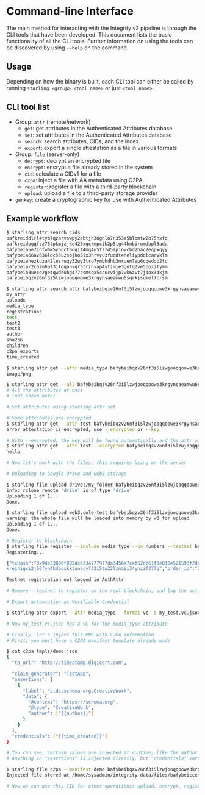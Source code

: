 # Command-line Interface

The main method for interacting with the Integrity v2 pipeline is through the CLI tools that have been developed. This document lists the basic functionality of all the CLI tools. Further information on using the tools can be discovered by using `--help` on the command.

## Usage

Depending on how the binary is built, each CLI tool can either be called by running `starling <group> <tool name>` or just `<tool name>`.

## CLI tool list
- Group: `attr` (remote/network)
  - `get`: get attributes in the Authenticated Attributes database
  - `set`: set attributes in the Authenticated Attributes database
  - `search`: search attributes, CIDs, and the index
  - `export`: export a single attestation as a file in various formats
- Group: `file` (server-only)
  - `decrypt`: decrypt an encrypted file
  - `encrypt`: encrypt a file already stored in the system
  - `cid`: calculate a CIDv1 for a file
  - `c2pa`: inject a file with AA metadata using C2PA
  - `register`: register a file with a third-party blockchain
  - `upload`: upload a file to a third-party storage provider
- `genkey`: create a cryptographic key for use with Authenticated Attributes

## Example workflow

```bash
$ starling attr search cids
bafkreiddlrl4tyb7qzarvswpy2ebtjh36gnlo7n353a5blomtw2b75hxfq
bafkreidogqfzz75tpkmjzjke425xqcrmpcib2p5tg44hnbirumdbpl5adu
bafybeia5e7jhfw6w5y6nct6oqit4mg4u5fsz45spjnvcbd2hac2egpxqyy
bafybeia66av636ldc55u2sojko3ix3hrvvu3fuqdt4neliypddlcarvklm
bafybeiahezkuza42lesruqy32wy3tro7ymbhdhb3mruem7ap6cqwddb2tu
bafybeiar2c5zm6pf3jtgqanvqr5trzhxap4ytjmie3gntg2ve5bozitymm
bafybeib3uecd2getqwdeubg477csmsqx54cucvijp7wk6zvt7j4ox34kjm
bafybeibqzv26nf3i5lzwjooqqoowe3krgynsaeamwu6sqrkjsumel7crsm

$ starling attr search attr bafybeibqzv26nf3i5lzwjooqqoowe3krgynsaeamwu6sqrkjsumel7crsm
my_attr
uploads
media_type
registrations
test
test2
test3
author
sha256
children
c2pa_exports
time_created

$ starling attr get --attr media_type bafybeibqzv26nf3i5lzwjooqqoowe3krgynsaeamwu6sqrkjsumel7crsm
image/png

$ starling attr get --all bafybeibqzv26nf3i5lzwjooqqoowe3krgynsaeamwu6sqrkjsumel7crsm
# All the attributes at once
# (not shown here)

# Set attributes using starling attr set

# Some attributes are encrypted
$ starling attr get --attr test bafybeibqzv26nf3i5lzwjooqqoowe3krgynsaeamwu6sqrkjsumel7crsm
error attestation is encrypted, use --encrypted or --key

# With --encrypted, the key will be found automatically and the attr will be decrypted
$ starling attr get --attr test --encrypted bafybeibqzv26nf3i5lzwjooqqoowe3krgynsaeamwu6sqrkjsumel7crsm
hello

# Now let's work with the files, this requires being on the server

# Uploading to Google Drive and web3.storage

$ starling file upload drive:/my_folder bafybeibqzv26nf3i5lzwjooqqoowe3krgynsaeamwu6sqrkjsumel7crsm
info: rclone remote 'drive' is of type 'drive'
Uploading 1 of 1...
Done.

$ starling file upload web3:cole-test bafybeibqzv26nf3i5lzwjooqqoowe3krgynsaeamwu6sqrkjsumel7crsm
warning: the whole file will be loaded into memory by w3 for upload
Uploading 1 of 1...
Done.

# Register to blockchain
$ starling file register --include media_type --on numbers --testnet bafybeibqzv26nf3i5lzwjooqqoowe3krgynsaeamwu6sqrkjsumel7crsm
Registering...

{"txHash":"0x94e23806f002dc6f34777977da3456a7cef52db61f0e810e521593f2de70cc5a","assetCid":"bafybeibqzv26nf3i5lzwjooqqoowe3krgynsaeamwu6sqrkjsumel7crsm","assetTreeCid":"baf
kreihigxi2j56fyn4kdooxkktunzcyfl2i5tw22lzmaii34ynzif377q","order_id":"38f6321f-2ff5-4b1e-9274-354fc064a754"}

Testnet registration not logged in AuthAttr

# Remove --testnet to register on the real blockchain, and log the action to AuthAttr

# Export attestation as Verifiable Credential

$ starling attr export --attr media_type --format vc -o my_test.vc.json bafybeibqzv26nf3i5lzwjooqqoowe3krgynsaeamwu6sqrkjsumel7crsm

# Now my_test.vc.json has a VC for the media_type attribute

# Finally, let's inject this PNG with C2PA information
# First, you must have a C2PA manifest template already made

$ cat c2pa_tmpls/demo.json
{
  "ta_url": "http://timestamp.digicert.com",

  "claim_generator": "TestApp",
  "assertions": [
    {
      "label": "stds.schema-org.CreativeWork",
      "data": {
        "@context": "https://schema.org",
        "@type": "CreativeWork",
        "author": ["{{author}}"]
      }
    }
  ],
  "credentials": ["{{time_created}}"]
}

# You can see, certain values are injected at runtime, like the author and the time_created
# Anything in "assertions" is injected directly, but "credentials" variables are injected as VCs

$ starling file c2pa --manifest demo bafybeibqzv26nf3i5lzwjooqqoowe3krgynsaeamwu6sqrkjsumel7crsm
Injected file stored at /home/sysadmin/integrity-data/files/bafybeiccef5elff67736o7yx7msp4r3xrkuh3qtcdqp3dzofx3mh6k4ihm

# Now we can use this CID for other operations: upload, encrypt, register, etc.
```
